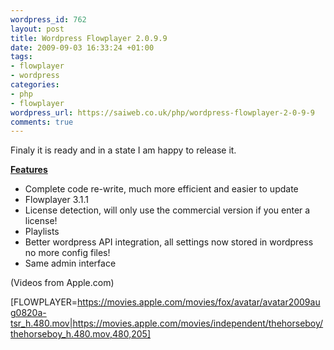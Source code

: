 ```yaml
--- 
wordpress_id: 762
layout: post
title: Wordpress Flowplayer 2.0.9.9
date: 2009-09-03 16:33:24 +01:00
tags: 
- flowplayer
- wordpress
categories: 
- php
- flowplayer
wordpress_url: https://saiweb.co.uk/php/wordpress-flowplayer-2-0-9-9
comments: true
---
```

Finaly it is ready and in a state I am happy to release it.

<span style="text-decoration: underline;"><strong>Features</strong></span>
<ul>
	<li>Complete code re-write, much more efficient and easier to update</li>
	<li>Flowplayer 3.1.1</li>
	<li>License detection, will only use the commercial version if you enter a license!</li>
	<li>Playlists</li>
	<li>Better wordpress API integration, all settings now stored in wordpress no more config files!</li>
	<li>Same admin interface</li>
</ul>

(Videos from Apple.com)


[FLOWPLAYER=https://movies.apple.com/movies/fox/avatar/avatar2009aug0820a-tsr_h.480.mov|https://movies.apple.com/movies/independent/thehorseboy/thehorseboy_h.480.mov,480,205]
